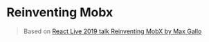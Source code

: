 # Reinventing Mobx

> Based on [React Live 2019 talk Reinventing MobX by Max Gallo](https://www.youtube.com/watch?v=P_WqKZxpX8g)
